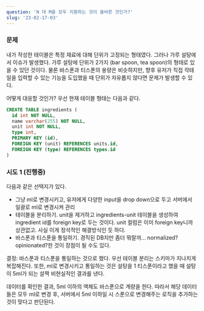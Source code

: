 ```yaml
---
question: 'N 대 M을 모두 치환하는 것이 올바른 것인가?'
slug: '23-02-17-03'
---
```


### 문제

내가 작성한 테이블은 특정 재료에 대해 단위가 고정되는 형태였다. 그러나 가루 설탕에서 이슈가 발생했다. 가루 설탕에 단위가 2가지 (bar spoon, tea spoon)의 형태로 있을 수 있던 것이다. 물론 바스푼과 티스푼의 용량은 비슷하지만, 향후 유저가 직접 칵테일을 입력할 수 있는 기능을 도입했을 때 단위가 자유롭지 않다면 문제가 발생할 수 있다.

어떻게 대응할 것인가?
우선 현재 테이블 형태는 다음과 같다.

```sql
CREATE TABLE ingredients (
  id int NOT NULL,
  name varchar(255) NOT NULL,
  unit int NOT NULL,
  type int,
  PRIMARY KEY (id),
  FOREIGN KEY (unit) REFERENCES units.id,
  FOREIGN KEY (type) REFERENCES types.id
)
```

### 시도 1 (진행중)

다음과 같은 선택지가 있다.

- 그냥 ml로 변경시키고, 유저에게 다양한 input을 drop down으로 두고 서버에서 일괄로 ml로 변경시켜 관리
- 테이블을 분리하기. unit을 제거하고 ingredients-unit 테이블을 생성하여 ingredient id를 foreign key로 두는 것이다. unit 컬럼은 이미 foreign key니까 상관없고. 사실 이게 정석적인 해결방식인 듯 하다.
- 바스푼과 티스푼을 통일하기. 경직된 DB지만 좀더 뭐랄까... normalized? opinionated?한 것이 장점이 될 수도 있다.

결정: 바스푼과 티스푼을 통일하는 것으로 했다. 우선 테이블 분리는 스키마가 지나치게 복잡해진다. 또한, ml로 변경시키고 통일하는 것은 설탕을 1 티스푼이라고 했을 때 설탕이 5ml가 되는 살짝 비현실적인 결과를 낸다.

데이터를 확인한 결과, 5ml 이하의 액체도 바스푼으로 계량을 한다. 따라서 해당 데이터들은 모두 ml로 변경 후, 서버에서 5ml 이하일 시 스푼으로 변경해주는 로직을 추가하는 것이 맞다고 판단된다.
